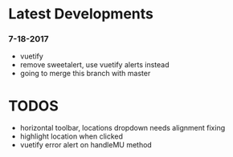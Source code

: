 # Latest Developments
### 7-18-2017
- vuetify
- remove sweetalert, use vuetify alerts instead
- going to merge this branch with master

# TODOS
 - horizontal toolbar, locations dropdown needs alignment fixing
 - highlight location when clicked
 - vuetify error alert on handleMU method